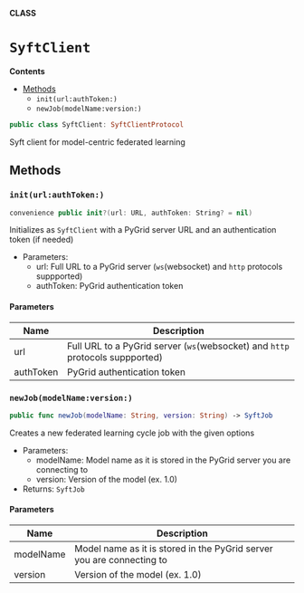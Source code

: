 **CLASS**

# `SyftClient`

**Contents**

- [Methods](#methods)
  - `init(url:authToken:)`
  - `newJob(modelName:version:)`

```swift
public class SyftClient: SyftClientProtocol
```

Syft client for model-centric federated learning

## Methods

### `init(url:authToken:)`

```swift
convenience public init?(url: URL, authToken: String? = nil)
```

Initializes as `SyftClient` with a PyGrid server URL and an authentication token (if needed)

- Parameters:
  - url: Full URL to a PyGrid server (`ws`(websocket) and `http` protocols suppported)
  - authToken: PyGrid authentication token

#### Parameters

| Name      | Description                                                                   |
| --------- | ----------------------------------------------------------------------------- |
| url       | Full URL to a PyGrid server (`ws`(websocket) and `http` protocols suppported) |
| authToken | PyGrid authentication token                                                   |

### `newJob(modelName:version:)`

```swift
public func newJob(modelName: String, version: String) -> SyftJob
```

Creates a new federated learning cycle job with the given options

- Parameters:
  - modelName: Model name as it is stored in the PyGrid server you are connecting to
  - version: Version of the model (ex. 1.0)
- Returns: `SyftJob`

#### Parameters

| Name      | Description                                                           |
| --------- | --------------------------------------------------------------------- |
| modelName | Model name as it is stored in the PyGrid server you are connecting to |
| version   | Version of the model (ex. 1.0)                                        |
